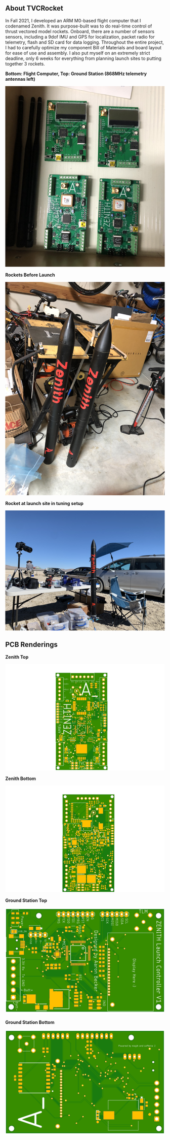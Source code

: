 ## About TVCRocket

In Fall 2021, I developed an ARM M0-based flight computer that I codenamed Zenith.
It was purpose-built was to do real-time control of thrust vectored model rockets. Onboard, there are a number of sensors sensors, including a 9dof IMU and GPS for localization, packet radio for telemetry, flash and SD card for data logging. Throughout the entire project, I had to carefully optimize my component Bill of Materials and board layout for ease of use and assembly. I also put myself on an extremely strict deadline, only 6 weeks for everything from planning launch sites to putting together 3 rockets.

**Bottom: Flight Computer, Top: Ground Station (868MHz telemetry antennas left)**

![Zenith finalized ground station and flight computer](zenithAssembled.jpg)

**Rockets Before Launch**

![Before Launch](rocketsBLaunch.jpeg)

**Rocket at launch site in tuning setup**

![At Launch](rocketALaunch.jpg)

## PCB Renderings

**Zenith Top**

![Zenith Top](zenithTop.png)

**Zenith Bottom**

![Zenith Bottom](zenithBottom.png)

**Ground Station Top**

![Zenith Controller Top](controllerTop.png)

**Ground Station Bottom**

![Zenith Conrtoller Bottom](controllerBottom.png)
